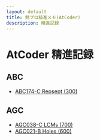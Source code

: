 ```yaml
---
layout: default
title: 競プロ精進メモ(AtCoder)
description: 精進記録
---
```


# AtCoder 精進記録

## ABC
- [ABC174-C Repsept (300)](abc174_c.md)

## AGC
- [AGC038-C LCMs (700)](agc038_c.md)
- [AGC021-B Holes (600)](agc021_b.md)
